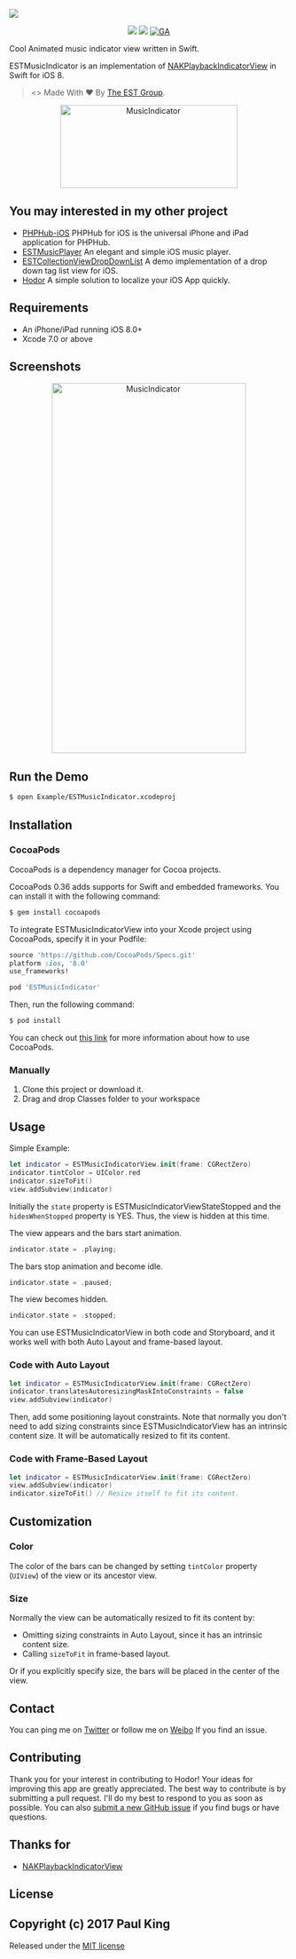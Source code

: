 ![](http://ww4.sinaimg.cn/large/76dc7f1bjw1ezi2uzethxj21jk09uabz.jpg)

<p align="center">
<a href="https://weibo.com/jinfali"><img src="https://img.shields.io/badge/contact-@Aufree-orange.svg?style=flat"></a>
<a href="https://github.com/Aufree/ESTMusicIndicator/blob/master/LICENSE"><img src="https://img.shields.io/badge/license-MIT-green.svg?style=flat"></a>
<a href="https://github.com/Aufree"><img src="https://ga-beacon.appspot.com/UA-70965318-2/ESTMusicIndicator/readme" alt="GA"></a>
</p>

Cool Animated music indicator view written in Swift.

ESTMusicIndicator is an implementation of [NAKPlaybackIndicatorView](https://github.com/yujinakayama/NAKPlaybackIndicatorView) in Swift for iOS 8.

> <> Made With :heart: By [The EST Group](http://est-group.org/).

<p align="center">
<img src="https://cloud.githubusercontent.com/assets/5310542/12050743/8b3352ec-af34-11e5-99b8-24577e5475e7.png" width="320" height="150" alt="MusicIndicator"/>
</p>

## You may interested in my other project

* [PHPHub-iOS](https://github.com/aufree/phphub-ios) PHPHub for iOS is the universal iPhone and iPad application for PHPHub.
* [ESTMusicPlayer](https://github.com/Aufree/ESTMusicPlayer) An elegant and simple iOS music player.
* [ESTCollectionViewDropDownList](https://github.com/Aufree/ESTCollectionViewDropDownList) A demo implementation of a drop down tag list view for iOS.
* [Hodor](https://github.com/Aufree/Hodor) A simple solution to localize your iOS App quickly.

## Requirements

* An iPhone/iPad running iOS 8.0+
* Xcode 7.0 or above

## Screenshots

<p align="center">
<img src="http://ww1.sinaimg.cn/large/76dc7f1bgw1eznwh2vtipg20ku11277j.gif" width="350" height="667" alt="MusicIndicator"/>
</p>

## Run the Demo

```bash
$ open Example/ESTMusicIndicator.xcodeproj
```

## Installation

### CocoaPods

CocoaPods is a dependency manager for Cocoa projects.

CocoaPods 0.36 adds supports for Swift and embedded frameworks. You can install it with the following command:

```bash
$ gem install cocoapods
```

To integrate ESTMusicIndicatorView into your Xcode project using CocoaPods, specify it in your Podfile:

```ruby
source 'https://github.com/CocoaPods/Specs.git'
platform :ios, '8.0'
use_frameworks!

pod 'ESTMusicIndicator'
```

Then, run the following command:

```bash
$ pod install
```

You can check out [this link](http://www.raywenderlich.com/97014) for more information about how to use CocoaPods.

### Manually

1. Clone this project or download it.
2. Drag and drop Classes folder to your workspace

## Usage

Simple Example:

```swift
let indicator = ESTMusicIndicatorView.init(frame: CGRectZero)
indicator.tintColor = UIColor.red
indicator.sizeToFit()
view.addSubview(indicator)
```

Initially the `state` property is ESTMusicIndicatorViewStateStopped and the `hidesWhenStopped` property is YES.
Thus, the view is hidden at this time.

The view appears and the bars start animation.

```swift
indicator.state = .playing;
```

The bars stop animation and become idle.

```swift
indicator.state = .paused;
```

The view becomes hidden.

```swift
indicator.state = .stopped;
```

You can use ESTMusicIndicatorView in both code and Storyboard, and it works well with both Auto Layout and frame-based layout.

### Code with Auto Layout

```swift
let indicator = ESTMusicIndicatorView.init(frame: CGRectZero)
indicator.translatesAutoresizingMaskIntoConstraints = false
view.addSubview(indicator)
```

Then, add some positioning layout constraints.
Note that normally you don't need to add sizing constraints since ESTMusicIndicatorView has an intrinsic content size.
It will be automatically resized to fit its content.

### Code with Frame-Based Layout

```swift
let indicator = ESTMusicIndicatorView.init(frame: CGRectZero)
view.addSubview(indicator)
indicator.sizeToFit() // Resize itself to fit its content.
```

## Customization

### Color

The color of the bars can be changed by setting `tintColor` property (`UIView`) of the view or its ancestor view.

### Size

Normally the view can be automatically resized to fit its content by:

* Omitting sizing constraints in Auto Layout, since it has an intrinsic content size.
* Calling `sizeToFit` in frame-based layout.

Or if you explicitly specify size, the bars will be placed in the center of the view.

## Contact

You can ping me on [Twitter](https://twitter.com/_Paul_King_) or follow me on [Weibo](http://weibo.com/jinfali) If you find an issue.

## Contributing

Thank you for your interest in contributing to Hodor! Your ideas for improving this app are greatly appreciated. The best way to contribute is by submitting a pull request. I'll do my best to respond to you as soon as possible. You can also [submit a new GitHub issue](https://github.com/Aufree/ESTMusicIndicator/issues/new) if you find bugs or have questions.

## Thanks for

* [NAKPlaybackIndicatorView](https://github.com/yujinakayama/NAKPlaybackIndicatorView)

## License

Copyright (c) 2017 Paul King
---

Released under the [MIT license](https://github.com/Aufree/ESTMusicIndicator/blob/master/LICENSE)
